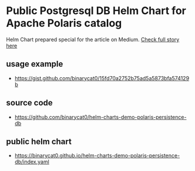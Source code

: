 # Public Postgresql DB Helm Chart for Apache Polaris catalog

Helm Chart prepared special for the article on Medium.
[Check full story here](https://medium.com/@artur.rakhmatulin/deploying-apache-polaris-on-k8s-with-aws-s3-catalog-storage-406ab272844a)

## usage example

- https://gist.github.com/binarycat0/15fd70a2752b75ad5a5873bfa574129b

## source code

- https://github.com/binarycat0/helm-charts-demo-polaris-persistence-db

## public helm chart

- https://binarycat0.github.io/helm-charts-demo-polaris-persistence-db/index.yaml
